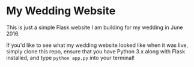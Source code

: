 # My Wedding Website

This is just a simple Flask website I am building for my wedding in June 2016.


If you'd like to see what my wedding website looked like when it was live, simply clone this repo, ensure that you have Python 3.x along with Flask installed, and type ```python app.py``` into your terminal!
